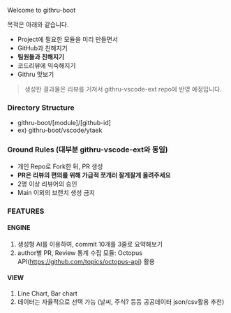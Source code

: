 Welcome to githru-boot

목적은 아래와 같습니다.
- Project에 필요한 모듈을 미리 만들면서
- GitHub과 친해지기
- **팀원들과 친해지기**
- 코드리뷰에 익숙해지기
- Githru 맛보기

> 생성한 결과물은 리뷰를 거쳐서 githru-vscode-ext repo에 반영 예정입니다.

### Directory Structure
- githru-boot/[module]/[github-id]
- ex) githru-boot/vscode/ytaek

### Ground Rules (대부분 githru-vscode-ext와 동일)
- 개인 Repo로 Fork한 뒤, PR 생성
- **PR은 리뷰의 편의를 위해 가급적 쪼개러 잘게잘게 올려주세요**
- 2명 이상 리뷰어의 승인
- Main 이외의 브랜치 생성 금지

### FEATURES
#### ENGINE
1. 생성형 AI를 이용하여, commit 10개를 3줄로 요약해보기
1. author별 PR, Review 통계 수집 모듈: Octopus API(https://github.com/topics/octopus-api) 활용

#### VIEW
1. Line Chart, Bar chart
1. 데이터는 자율적으로 선택 가능 (날씨, 주식? 등등 공공데이터 json/csv활용 추천)